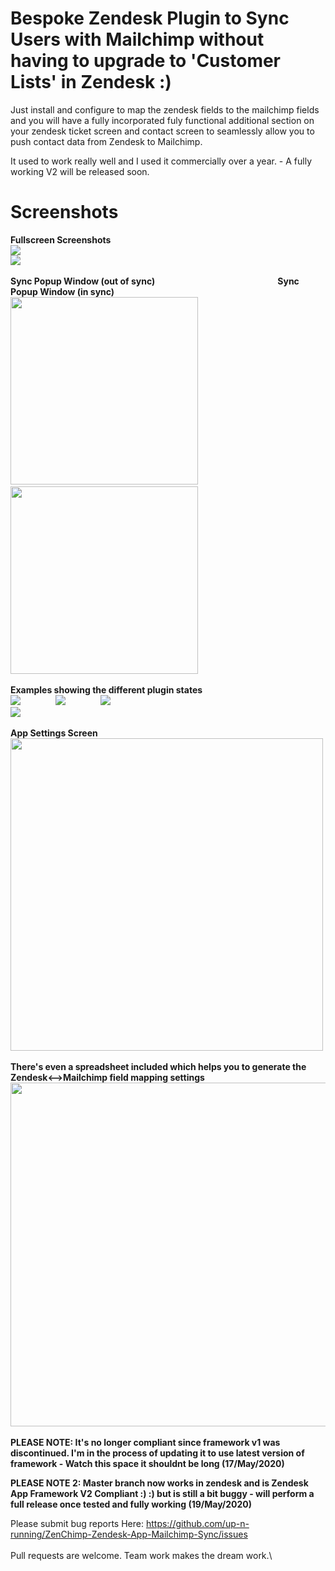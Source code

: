 # Bespoke Zendesk Plugin to Sync Users with Mailchimp without having to upgrade to 'Customer Lists' in Zendesk :)

Just install and configure to map the zendesk fields to the mailchimp fields and you will have a fully incorporated fuly functional additional section on your zendesk ticket screen and contact screen to seamlessly allow you to push contact data from Zendesk to Mailchimp.

It used to work really well and I used it commercially over a year. - A fully working V2 will be released soon.

# Screenshots
**Fullscreen Screenshots**\
<img src="https://raw.githubusercontent.com/up-n-running/ZenChimp-Zendesk-App-Mailchimp-Sync/master/extras/screenshots/fullscreen_nomodal.png">\
<img src="https://raw.githubusercontent.com/up-n-running/ZenChimp-Zendesk-App-Mailchimp-Sync/master/extras/screenshots/fullscreen_modal.png">\
\
**Sync Popup Window (out of sync)              Sync Popup Window (in sync)**\
<img src="https://raw.githubusercontent.com/up-n-running/ZenChimp-Zendesk-App-Mailchimp-Sync/master/extras/screenshots/modal-notinsync.png" height="300">    <img src="https://raw.githubusercontent.com/up-n-running/ZenChimp-Zendesk-App-Mailchimp-Sync/master/extras/screenshots/modal-insync.png" height="300">\
\
**Examples showing the different plugin states**\
<img src="https://raw.githubusercontent.com/up-n-running/ZenChimp-Zendesk-App-Mailchimp-Sync/master/extras/screenshots/sidebar-notsetup.png">    <img src="https://raw.githubusercontent.com/up-n-running/ZenChimp-Zendesk-App-Mailchimp-Sync/master/extras/screenshots/sidebar-excluded.png">    <img src="https://raw.githubusercontent.com/up-n-running/ZenChimp-Zendesk-App-Mailchimp-Sync/master/extras/screenshots/sidebar-insync.png">\
<img src="https://raw.githubusercontent.com/up-n-running/ZenChimp-Zendesk-App-Mailchimp-Sync/master/extras/screenshots/sidebar-notinsync.png">\
\
**App Settings Screen**\
<img src="https://raw.githubusercontent.com/up-n-running/ZenChimp-Zendesk-App-Mailchimp-Sync/master/extras/screenshots/settings-screen.png" height="500">\
\
**There's even a spreadsheet included which helps you to generate the Zendesk<-->Mailchimp field mapping settings**\
<img src="https://raw.githubusercontent.com/up-n-running/ZenChimp-Zendesk-App-Mailchimp-Sync/master/extras/screenshots/settings_helper_spreadsheet.png" height="550">\
\
**PLEASE NOTE: It's no longer compliant since framework v1 was discontinued. I'm in the process of updating it to use latest version of framework - Watch this space it shouldnt be long (17/May/2020)**

**PLEASE NOTE 2: Master branch now works in zendesk and is Zendesk App Framework V2 Compliant :) :) but is still a bit buggy - will perform a full release once tested and fully working (19/May/2020)**

Please submit bug reports Here: https://github.com/up-n-running/ZenChimp-Zendesk-App-Mailchimp-Sync/issues
\
\
Pull requests are welcome. Team work makes the dream work.\
